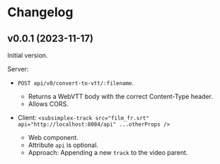 # Changelog

## v0.0.1 (2023-11-17)

Initial version.

Server:
- `POST api/v0/convert-to-vtt/:filename`.
    * Returns a WebVTT body with the correct Content-Type header.
    * Allows CORS.

- Client: `<subsimplex-track src="film_fr.srt" api="http://localhost:8084/api" ...otherProps />`
    * Web component.
    * Attribute `api` is optional.
    * Approach: Appending a new `track` to the video parent.
